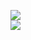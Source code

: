 [![](https://img.shields.io/badge/Made%20With-Github%20Spray-lightgrey.svg?style=for-the-badge&logo=github)](https://github.com/Annihil/github-spray#17967)  
[![](https://i.imgur.com/2DrTn0Z.gif)](https://github.com/Annihil/github-spray)